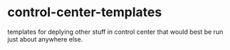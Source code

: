 # control-center-templates
templates for deplying other stuff in control center that would best be run just about anywhere else.
